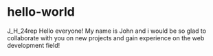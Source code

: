 # hello-world
J_H_24rep
Hello everyone! My name is John and i would be so glad to collaborate with you on new projects and gain experience on the web development field!
